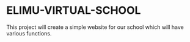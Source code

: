 # ELIMU-VIRTUAL-SCHOOL
This project will create a simple website for our school which will have various functions.
